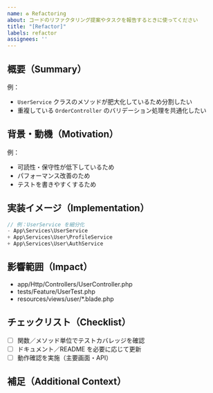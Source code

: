 ```yaml
---
name: ♻️ Refactoring
about: コードのリファクタリング提案やタスクを報告するときに使ってください
title: "[Refactor]"
labels: refactor
assignees: ''
---
```


## 概要（Summary）
<!-- 何をリファクタリングしたいのか、目的と対象を明確に記載してください -->

例：
- `UserService` クラスのメソッドが肥大化しているため分割したい
- 重複している `OrderController` のバリデーション処理を共通化したい

## 背景・動機（Motivation）
<!-- なぜ今リファクタリングが必要なのか、問題点や改善点を説明してください -->

例：
- 可読性・保守性が低下しているため
- パフォーマンス改善のため
- テストを書きやすくするため

## 実装イメージ（Implementation）
<!-- リファクタリング後のクラス構成やメソッド分割の案、サンプルコードなど具体的に -->

```php
// 例：UserService を細分化
- App\Services\UserService
+ App\Services\User\ProfileService
+ App\Services\User\AuthService
```

## 影響範囲（Impact）
<!-- リファクタリングに伴い影響を受ける画面・API・テストなどを列挙してください -->
- app/Http/Controllers/UserController.php
- tests/Feature/UserTest.php
- resources/views/user/*.blade.php

## チェックリスト（Checklist）
- [ ] 関数／メソッド単位でテストカバレッジを確認
- [ ] ドキュメント／README を必要に応じて更新
- [ ] 動作確認を実施（主要画面・API）

## 補足（Additional Context）
<!-- 参考リンクや過去の Issue、設計資料などがあれば貼ってください -->

